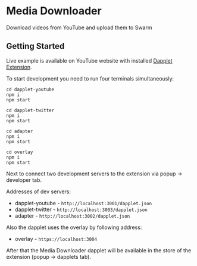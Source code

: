 # Media Downloader
Download videos from YouTube and upload them to Swarm

## Getting Started

Live example is available on YouTube website with installed [Dapplet Extension](https://github.com/dapplets/dapplet-extension).

To start development you need to run four terminals simultaneously:

```
cd dapplet-youtube
npm i
npm start
```

```
cd dapplet-twitter
npm i
npm start
```

```
cd adapter
npm i
npm start
```

```
cd overlay
npm i
npm start
```

Next to connect two development servers to the extension via popup -> developer tab.

Addresses of dev servers:
* dapplet-youtube - `http://localhost:3001/dapplet.json`
* dapplet-twitter - `http://localhost:3003/dapplet.json`
* adapter - `http://localhost:3002/dapplet.json`

Also the dapplet uses the overlay by following address:
* overlay - `https://localhost:3004`

After that the Media Downloader dapplet will be available in the store of the extension (popup -> dapplets tab).